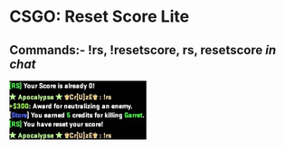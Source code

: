 # CSGO: Reset Score Lite
## Commands:- !rs, !resetscore, rs, resetscore *in chat*

![](resetscore.jpg)
